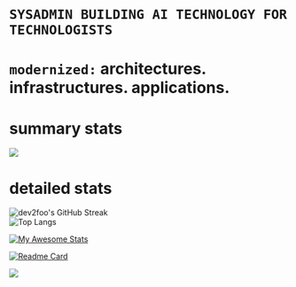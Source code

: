 # `SYSADMIN BUILDING AI TECHNOLOGY FOR TECHNOLOGISTS`

# `modernized:` architectures. infrastructures. applications. 

# summary stats
![](http://github-profile-summary-cards.vercel.app/api/cards/profile-details?username=dev2foo&theme=tokyonight)

<!--
**dev2foo/dev2foo** is a ✨ _special_ ✨ repository because its `README.md` (this file) appears on your GitHub profile.

Here are some ideas to get you started:

- 🔭 I’m currently working on ...
- 🌱 I’m currently learning ...
- 👯 I’m looking to collaborate on ...
- 🤔 I’m looking for help with ...
- 💬 Ask me about ...
- 📫 How to reach me: ...
- 😄 Pronouns: ...
- ⚡ Fun fact: ...
-->
# detailed stats
<div align="left">
    <img src="https://github-readme-streak-stats.herokuapp.com/?user=dev2foo&theme=tokyonight" alt="dev2foo's GitHub Streak" />
</div>

<div align="left">
    <img src="https://github-readme-stats.vercel.app/api/top-langs/?username=dev2foo&layout=compact&theme=tokyonight&langs_count=20" alt="Top Langs" />
</div>

[![My Awesome Stats](https://awesome-github-stats.azurewebsites.net/user-stats/dev2foo?cardType=octocat&theme=tokyonight&preferLogin=false)](https://git.io/awesome-stats-card)

[![Readme Card](https://github-readme-stats.vercel.app/api/pin/?username=dev2foo&repo=dev2foo&show_icons=true&theme=tokyonight)](https://github.com/anuraghazra/github-readme-stats)

![](http://github-profile-summary-cards.vercel.app/api/cards/productive-time?username=dev2foo&theme=tokyonight&utcOffset=5)
